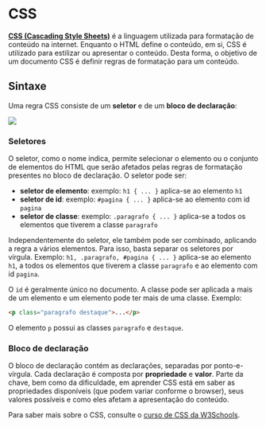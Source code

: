 # CSS

[**CSS (Cascading Style Sheets)**](http://www.w3.org/Style/CSS/Overview.en.html) é a linguagem utilizada para formatação de conteúdo na internet. Enquanto o HTML define o conteúdo, em si, CSS é utilizado para estilizar ou apresentar o conteúdo. Desta forma, o objetivo de um documento CSS é definir regras de formatação para um conteúdo.

## Sintaxe

Uma regra CSS consiste de um **seletor** e de um **bloco de declaração**:

![](http://www.w3schools.com/css/selector.gif)

### Seletores

O seletor, como o nome indica, permite selecionar o elemento ou o conjunto de elementos do HTML que serão afetados pelas regras de formatação presentes no bloco de declaração. O seletor pode ser:
- **seletor de elemento**: exemplo: `h1 { ... }` aplica-se ao elemento `h1`
- **seletor de id**: exemplo: `#pagina { ... }` aplica-se ao elemento com id `pagina`
- **seletor de classe**: exemplo: `.paragrafo { ... }` aplica-se a todos os elementos que tiverem a classe `paragrafo`

Independentemente do seletor, ele também pode ser combinado, aplicando a regra a vários elementos. Para isso, basta separar os seletores por vírgula. Exemplo: `h1, .paragrafo, #pagina { ... }` aplica-se ao elemento `h1`, a todos os elementos que tiverem a classe `paragrafo` e ao elemento com id `pagina`.

O `id` é geralmente único no documento. A classe pode ser aplicada a mais de um elemento e um elemento pode ter mais de uma classe. Exemplo:

```html
<p class="paragrafo destaque">...</p>
```

O elemento `p` possui as classes `paragrafo` e `destaque`.

### Bloco de declaração

O bloco de declaração contém as declarações, separadas por ponto-e-vírgula. Cada declaração é composta por **propriedade** e **valor**. Parte da chave, bem como da dificuldade, em aprender CSS está em saber as propriedades disponíveis (que podem variar conforme o browser), seus valores possíveis e como eles afetam a apresentação do conteúdo.

Para saber mais sobre o CSS, consulte o [curso de CSS da W3Schools](http://www.w3schools.com/css/default.asp).
